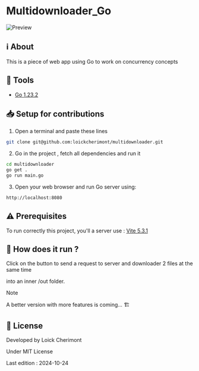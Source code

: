 # Multidownloader_Go

![Preview](https://placehold.co/600x400 "MyEshop_Vue")


## :information_source: About  

This is a piece of web app using Go to work on concurrency concepts


## :wrench: Tools
- [Go 1.23.2](https://go.dev/ "Go official website")


## :inbox_tray: Setup for contributions
1. Open a terminal and paste these lines

```bash
git clone git@github.com:loickcherimont/multidownloader.git
```

2. Go in the project , fetch all dependencies and run it

```bash
cd multidownloader
go get .
go run main.go
```

3. Open your web browser and run Go server using:
```bash
http://localhost:8080
```

## :warning: Prerequisites
To run correctly this project, you'll a server use : [Vite 5.3.1](https://vitejs.dev/ "Vite official website")

## :thinking: How does it run ?
Click on the button to send a request to server and downloader 2 files at the same time

into an inner /out folder.

> [!NOTE]
> A better version with more features is coming... 🏗️

<!--## :test_tube: Features
- Empty the cart with a button
- Move the cart in a new place
- Add filters-->


## :key: License

Developed by Loick Cherimont  

Under MIT License  

Last edition : 2024-10-24

